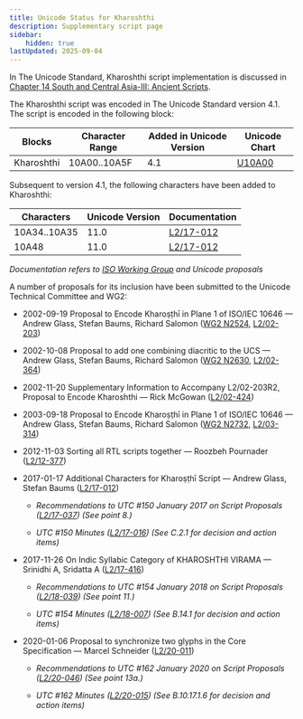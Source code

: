```yaml
---
title: Unicode Status for Kharoshthi
description: Supplementary script page
sidebar:
    hidden: true
lastUpdated: 2025-09-04
---
```


In The Unicode Standard, Kharoshthi script implementation is discussed in [Chapter 14 South and Central Asia-III: Ancient Scripts](http://www.unicode.org/versions/latest/ch14.pdf).

[comment]: # (end of intro)

[comment]: # (start of blocks)

The Kharoshthi script was encoded in The Unicode Standard version 4.1. The script is encoded in the following block:

| Blocks | Character Range | Added in Unicode Version | Unicode Chart |
| ------ | --------------- | ------------------------ | ------------- |
| Kharoshthi | 10A00..10A5F | 4.1 | [U10A00](http://www.unicode.org/charts/PDF/U10A00.pdf) |

[comment]: # (end of blocks)

[comment]: # (start of chars)

Subsequent to version 4.1, the following characters have been added to Kharoshthi:

| Characters | Unicode Version | Documentation |
| ---------- | --------------- | ------------- |
| 10A34..10A35  |  11.0  |  [L2/17-012](http://www.unicode.org/cgi-bin/GetMatchingDocs.pl?L2/17-012) |
| 10A48  |  11.0  |  [L2/17-012](http://www.unicode.org/cgi-bin/GetMatchingDocs.pl?L2/17-012) |

_Documentation refers to [ISO Working Group](https://www.unicode.org/wg2/) and Unicode proposals_

[comment]: # (end of chars)

[comment]: # (start of rest)

A number of proposals for its inclusion have been submitted to the Unicode Technical Committee and WG2:

- 2002-09-19 Proposal to Encode Kharoṣṭhī in Plane 1 of ISO/IEC 10646 — Andrew Glass, Stefan Baums, Richard Salomon ([WG2 N2524](https://www.unicode.org/wg2/docs/n2524.pdf), [L2/02-203](http://www.unicode.org/cgi-bin/GetMatchingDocs.pl?L2/02-203))

- 2002-10-08 Proposal to add one combining diacritic to the UCS — Andrew Glass, Stefan Baums, Richard Salomon ([WG2 N2630](https://www.unicode.org/wg2/docs/n2630.pdf), [L2/02-364](http://www.unicode.org/cgi-bin/GetMatchingDocs.pl?L2/02-364))

- 2002-11-20 Supplementary Information to Accompany L2/02-203R2, Proposal to Encode Kharoshthi — Rick McGowan ([L2/02-424](http://www.unicode.org/cgi-bin/GetMatchingDocs.pl?L2/02-424))

- 2003-09-18 Proposal to Encode Kharoṣṭhī in Plane 1 of ISO/IEC 10646 — Andrew Glass, Stefan Baums, Richard Salomon ([WG2 N2732](https://www.unicode.org/wg2/docs/n2732.pdf), [L2/03-314](http://www.unicode.org/cgi-bin/GetMatchingDocs.pl?L2/03-314))

- 2012-11-03 Sorting all RTL scripts together — Roozbeh Pournader ([L2/12-377](http://www.unicode.org/cgi-bin/GetMatchingDocs.pl?L2/12-377))

- 2017-01-17 Additional Characters for Kharoṣṭhī Script — Andrew Glass, Stefan Baums ([L2/17-012](http://www.unicode.org/cgi-bin/GetMatchingDocs.pl?L2/17-012))

  - _Recommendations to UTC #150 January 2017 on Script Proposals ([L2/17-037](http://www.unicode.org/L2/L2017/17037-script-ad-hoc.pdf)) (See point 8.)_

  - _UTC #150 Minutes ([L2/17-016](http://www.unicode.org/L2/L2017/17016.htm)) (See C.2.1 for decision and action items)_

- 2017-11-26 On Indic Syllabic Category of KHAROSHTHI VIRAMA — Srinidhi A, Sridatta A ([L2/17-416](http://www.unicode.org/cgi-bin/GetMatchingDocs.pl?L2/17-416))

  - _Recommendations to UTC #154 January 2018 on Script Proposals ([L2/18-039](http://www.unicode.org/L2/L2018/18039-script-adhoc-rec.pdf)) (See point 11.)_

  - _UTC #154 Minutes ([L2/18-007](http://www.unicode.org/L2/L2018/18007.htm)) (See B.14.1 for decision and action items)_

- 2020-01-06 Proposal to synchronize two glyphs in the Core Specification — Marcel Schneider ([L2/20-011](http://www.unicode.org/cgi-bin/GetMatchingDocs.pl?L2/20-011))

  - _Recommendations to UTC #162 January 2020 on Script Proposals ([L2/20-046](http://www.unicode.org/L2/L2020/20046-script-adhoc-rept.pdf)) (See point 13a.)_

  - _UTC #162 Minutes ([L2/20-015](http://www.unicode.org/L2/L2020/20015.htm)) (See B.10.17.1.6 for decision and action items)_
